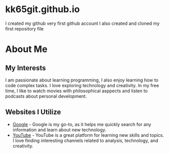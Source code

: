 # kk65git.github.io
I created my github very first github account
I also created and cloned my first repository file
# About Me

## My Interests
I am passionate about learning programming, I also enjoy learning how to code complex tasks. I love exploring technology and creativity. In my free time, I like to watch movies with philosophical asppects and listen to podcasts about personal development.

## Websites I Utilize 
- [Google](https://www.google.com) - Google is my go-to, as it helps me quickly search for any information and learn about new technology.
- [YouTube](https://www.youtube.com) - YouTube is a great platform for learning new skills and topics. I love finding interesting channels related to analysis, technology, and creativity.
